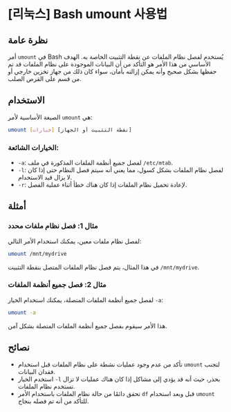 # [리눅스] Bash umount 사용법

## نظرة عامة
أمر `umount` في Bash يُستخدم لفصل نظام الملفات عن نقطة التثبيت الخاصة به. الهدف الأساسي من هذا الأمر هو التأكد من أن البيانات الموجودة على نظام الملفات قد تم حفظها بشكل صحيح وأنه يمكن إزالته بأمان، سواء كان ذلك من جهاز تخزين خارجي أو من قسم على القرص الصلب.

## الاستخدام
الصيغة الأساسية لأمر `umount` هي:

```bash
umount [خيارات] [نقطة التثبيت أو الجهاز]
```

### الخيارات الشائعة:
- `-a`: لفصل جميع أنظمة الملفات المذكورة في ملف `/etc/mtab`.
- `-l`: لفصل نظام الملفات بشكل كسول، مما يعني أنه سيتم فصل النظام حتى إذا كان لا يزال قيد الاستخدام.
- `-r`: لإعادة تحميل نظام الملفات إذا كان هناك خطأ أثناء عملية الفصل.

## أمثلة
### مثال 1: فصل نظام ملفات محدد
لفصل نظام ملفات معين، يمكنك استخدام الأمر التالي:

```bash
umount /mnt/mydrive
```
في هذا المثال، يتم فصل نظام الملفات المتصل بنقطة التثبيت `/mnt/mydrive`.

### مثال 2: فصل جميع أنظمة الملفات
لفصل جميع أنظمة الملفات المتصلة، يمكنك استخدام الخيار `-a`:

```bash
umount -a
```
هذا الأمر سيقوم بفصل جميع أنظمة الملفات المتصلة بشكل آمن.

## نصائح
- تأكد من عدم وجود عمليات نشطة على نظام الملفات قبل استخدام `umount` لتجنب فقدان البيانات.
- استخدم الخيار `-l` بحذر، حيث أنه قد يؤدي إلى مشاكل إذا كان هناك عمليات لا تزال تستخدم نظام الملفات.
- تحقق دائمًا من حالة نظام الملفات باستخدام الأمر `df` قبل وبعد استخدام `umount` للتأكد من أنه تم فصله بنجاح.